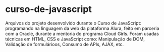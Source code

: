 # curso-de-javascript
Arquivos do projeto desenvolvido durante o Curso de JavaScript: programando na linguagem da web da plataforma Alura, feito em parceria com a Oracle, durante a mentoria do programa Cloud Girls.
Foram usadas técnicas em HTML, CSS e JavaScript como: Manipulação de DOM, Validação de formulárioos, Consumo de APIs, AJAX, etc.
